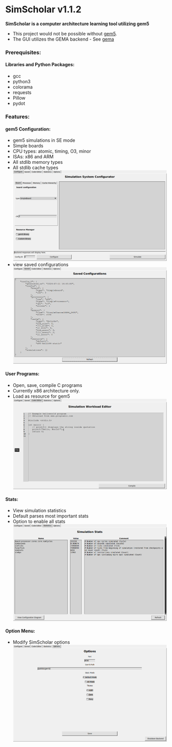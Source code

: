 # SimScholar v1.1.2
**SimScholar is a computer architecture learning tool utilizing gem5**
- This project would not be possible without [gem5](https://github.com/gem5/gem5).
- The GUI utilizes the GEMA backend - See [gema](https://github.com/amanley97/gEMA)

### Prerequisites:
#### Libraries and Python Packages:
  - gcc
  - python3
  - colorama
  - requests
  - Pillow
  - pydot

### Features:
#### gem5 Configuration:
  - gem5 simulations in SE mode
  - Simple boards
  - CPU types: atomic, timing, O3, minor
  - ISAs: x86 and ARM
  - All stdlib memory types
  - All stdlib cache types
![Configuration Menu](assets/docs/ss1.png)
  - view saved configurations
![Saved Menu](assets/docs/ss1-1.png)

#### User Programs:
  - Open, save, compile C programs
  - Currently x86 architecture only.
  - Load as resource for gem5
![IDE](assets/docs/ss2.png)

#### Stats:
  - View simulation statistics
  - Default parses most important stats
  - Option to enable all stats
![Stats Menu](assets/docs/ss3.png)

#### Option Menu:
  - Modify SimScholar options
![Option Menu](assets/docs/ss4.png)
